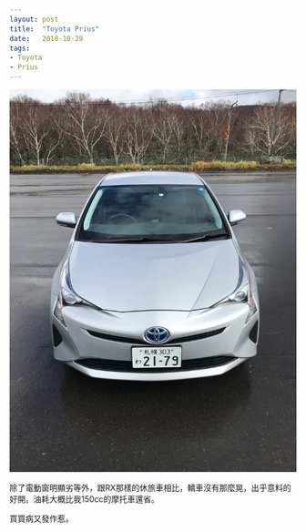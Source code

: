 ```yaml
---
layout: post
title:  "Toyota Prius"
date:   2018-10-29
tags:
- Toyota
- Prius
---
```

![Toyota Prius](/media/2018-10-29-Toyota-Prius.jpg)

除了電動窗明顯劣等外，跟RX那樣的休旅車相比，轎車沒有那麼晃，出乎意料的好開。油耗大概比我150cc的摩托車還省。

買買病又發作惹。